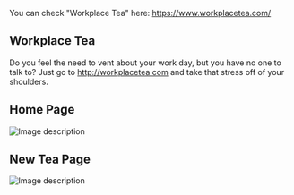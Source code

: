 You can check "Workplace Tea" here: https://www.workplacetea.com/

## Workplace Tea

Do you feel the need to vent about your work day, but you have no one to talk to? Just go to http://workplacetea.com and take that stress off of your shoulders.

## Home Page
![Image description](https://elder-patten-ferreira-resume.s3-us-west-2.amazonaws.com/assets/images/experience/projects/workplacetea/workplacetea1.png)

## New Tea Page
![Image description](https://elder-patten-ferreira-resume.s3-us-west-2.amazonaws.com/assets/images/experience/projects/workplacetea/workplacetea3.png)


